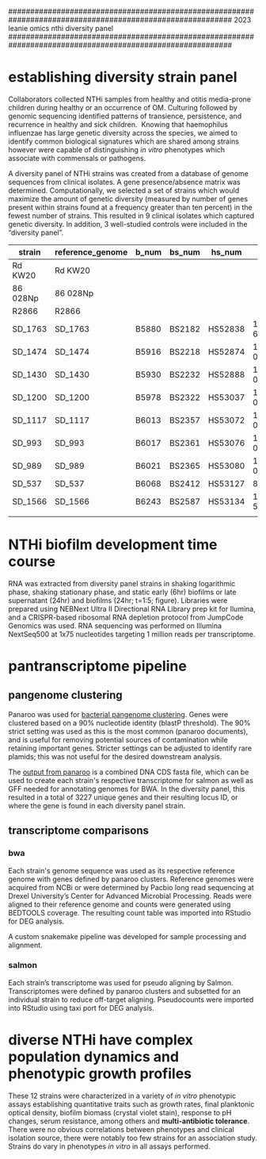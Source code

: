 ###########################################################################################################
2023
leanie
omics 
nthi diversity panel
###########################################################################################################
# establishing diversity strain panel
Collaborators collected NTHi samples from healthy and otitis media-prone children during healthy or an occurrence of OM. Culturing followed by genomic sequencing identified patterns of transience, persistence, and recurrence in healthy and sick children.  Knowing that haemophilus influenzae has large genetic diversity across the species, we aimed to identify common biological signatures which are shared among strains however were capable of distinguishing _in vitro_ phenotypes which associate with commensals or pathogens.

A diversity panel of NTHi strains was created from a database of genome sequences from clinical isolates. A gene presence/absence matrix was determined. Computationally, we selected a set of strains which would maximize the amount of genetic diversity (measured by number of genes present within strains found at a frequency greater than ten percent) in the fewest number of strains. This resulted in 9 clinical isolates which captured genetic diversity. In addition, 3 well-studied controls were included in the “diversity panel”.

| strain   | reference_genome | b_num  | bs_num  | hs_num     | patient    | dob        | visit_date | visit_type | months_old | body_site | op      | healthy | has_follow_up | is_follow_up |     |     |
| -------- | ---------------- | ------ | ------- | ---------- | ---------- | ---------- | ---------- | ---------- | ---------- | --------- | ------- | ------- | ------------- | ------------ | --- | --- |
| Rd KW20  | Rd KW20          |        |         |            |            |            |            |            |            |           |         |         |               |              |     |     |
| 86 028Np | 86 028Np         |        |         |            |            |            |            |            |            |           |         |         |               |              |     |     |
| R2866    | R2866            |        |         |            |            |            |            |            |            |           |         |         |               |              |     |     |
| SD_1763  |SD_1763| B5880            | BS2182 | HS52838 | 14-02-604  | 11/12/2014 | 3/1/2016   | AOM6       | 15         | RMEFB      | NOP       | sick    | no      | FALSE         |              |     |     |
| SD_1474  |SD_1474 | B5916            | BS2218 | HS52874 | 12-02-0447 | 7/20/2012  | 7/3/2013   | AOM5       | 11         | RMEF       | OP        | sick    | yes     | FALSE         |              |     |     |
| SD_1430  |SD_1430 | B5930            | BS2232 | HS52888 | 12-02-0433 | 4/22/2012  | 3/14/2013  | AOMTF1     | 10         | RMEFB      | OP        | sick    | no      | TRUE          |              |     |     |
| SD_1200  |SD_1200 |B5978            | BS2322 | HS53037 | 11-02-0368 | 4/14/2011  | 11/11/2013 | V7         | 31         | NW         | NOP       | healthy | no      | FALSE         |              |     |     |
| SD_1117  |SD_1117 |B6013            | BS2357 | HS53072 | 11-02-0355 | 1/15/2011  | 1/10/2012  | AOM1       | 12         | RMEFB      | OP        | sick    | no      | FALSE         |              |     |     |
| SD_993   |SD_993 |B6017            | BS2361 | HS53076 | 10-02-0325 | 9/25/2010  | 9/26/2013  | V7         | 36         | NWB        | OP        | healthy | no      | FALSE         |              |     |     |
| SD_989   |SD_989 |B6021            | BS2365 | HS53080 | 10-02-0325 | 9/25/2010  | 2/21/2012  | AOM6       | 17         | RMEF       | OP        | sick    | no      | FALSE         |              |     |     |
| SD_537   |SD_537 |B6068            | BS2412 | HS53127 | 8/3/1978   | 8/17/2008  | 5/20/2009  | V2         | 9          | NW         | OP        | healthy | no      | FALSE         |              |     |     |
| SD_1566  |SD_1566 |B6243            | BS2587 | HS53134 | 13-02-512  | 2/8/2013   | 2/21/2014  | V3         | 12         | NW         | NOP       | healthy | no      | FALSE         |              |     |     |
|          |                  |        |         |            |            |            |            |            |            |           |         |         |               |              |     |     |


# NTHi biofilm development time course 
RNA was extracted from diversity panel strains in shaking logarithmic phase, shaking stationary phase, and static early (6hr) biofilms or late supernatant (24hr) and biofilms (24hr; t=1:5; figure). Libraries were prepared using NEBNext Ultra II Directional RNA Library prep kit for Ilumina, and a CRISPR-based ribosomal RNA depletion protocol from JumpCode Genomics was used. RNA sequencing was performed on Illumina NextSeq500 at 1x75 nucleotides targeting 1 million reads per transcriptome.

# pantranscriptome pipeline
## pangenome clustering
Panaroo was used for [bacterial pangenome clustering](https://github.com/gtonkinhill/panaroo). Genes were clustered based on a 90% nucleotide identity (blastP threshold). The 90% strict setting was used as this is the most common (panaroo documents), and is useful for removing potential sources of contamination while retaining important genes. Stricter settings can be adjusted to identify rare plamids; this was not useful for the desired downstream analysis.

The [output from panaroo](https://gtonkinhill.github.io/panaroo/#/gettingstarted/output) is a combined DNA CDS fasta file, which can be used to create each strain's respective transcriptome for salmon as well as GFF needed for annotating genomes for BWA. In the diversity panel, this resulted in a total of 3227 unique genes and their resulting locus ID, or where the gene is found in each diversity panel strain.  
## transcriptome comparisons

### bwa
Each strain's genome sequence was used as its respective reference genome with genes defined by panaroo clusters. Reference genomes were acquired from NCBi or were determined by Pacbio long read sequencing at Drexel University’s Center for Advanced Microbial Processing. Reads were aligned to their reference genome and counts were generated using BEDTOOLS coverage. The resulting count table was imported into RStudio for DEG analysis.

A custom snakemake pipeline was developed for sample processing and alignment.  

### salmon 
Each strain’s transcriptome was used for pseudo aligning by Salmon. Transcriptomes were defined by panaroo clusters and subsetted for an individual strain to reduce off-target aligning. Pseudocounts were imported into RStudio using taxi port for DEG analysis. 

# diverse NTHi have complex population dynamics and phenotypic growth profiles
These 12 strains were characterized in a variety of _in vitro_ phenotypic assays establishing quantitative traits such as growth rates, final planktonic optical density, biofilm biomass (crystal violet stain), response to pH changes, serum resistance, among others and **multi-antibiotic tolerance**. There were no obvious correlations between phenotypes and clinical isolation source, there were notably too few strains for an association study. Strains do vary in phenotypes _in vitro_ in all assays performed.

# 
